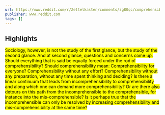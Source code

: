 ```yaml
---
url: https://www.reddit.com/r/Zettelkasten/comments/zg80qc/comprehensible_texts_productivity_and_again/
publisher: www.reddit.com
tags: []
---
```


## Highlights
<mark>Sociology, however, is not the study of the first glance, but the study of the second glance. And at second glance, questions and concerns come up. Should everything that is said be equally forced under the rod of comprehensibility? Should comprehensibility mean: Comprehensibility for everyone? Comprehensibility without any effort? Comprehensibility without any preparation, without any time spent thinking and deciding? Is there a linear continuum that leads from incomprehensibility to comprehensibility and along which one can demand more comprehensibility? Or are there also detours on this path from the incomprehensible to the comprehensible, for instance into the mis-comprehensible? Is it perhaps true that the incomprehensible can only be resolved by increasing comprehensibility and mis-comprehensibility at the same time?</mark>

